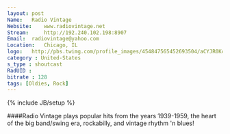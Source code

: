 ```yaml
---
layout: post
Name: 	Radio Vintage
Website: 	www.radiovintage.net
Stream: 	http://192.240.102.198:8907
Email: 	radiovintage@yahoo.com
Location: 	Chicago, IL
logo: 	http://pbs.twimg.com/profile_images/454847565452693504/aCYJR0Kc_400x400.jpeg
category : United-States
s_type : shoutcast
RadUID :
bitrate : 128
tags: [Oldies, Rock]
---
```

{% include JB/setup %}

####Radio Vintage plays popular hits from the years 1939-1959, the heart of the big band/swing era, rockabilly, and vintage rhythm 'n blues!